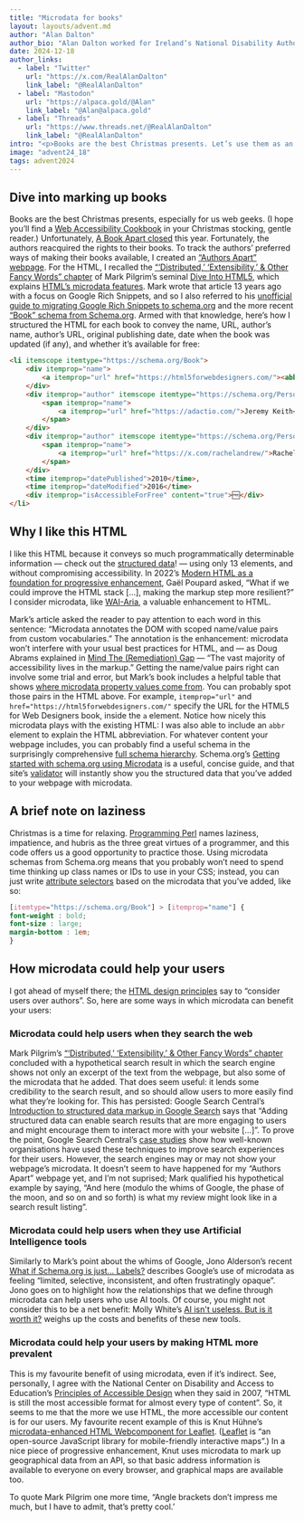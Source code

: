 ```yaml
---
title: "Microdata for books"
layout: layouts/advent.md
author: "Alan Dalton"
author_bio: "Alan Dalton worked for Ireland’s National Disability Authority for 8½ years, mostly as Accessibility Development Advisor. That involved working closely with public sector bodies to make websites, services, and information more accessible to all users, including users with disabilities. More recently, he wrote a trilogy of web accessibility articles for the [24 ways](https://24ways.org/) advent calendar: [Web Content Accessibility Guidelines—for People Who Haven’t Read Them](https://24ways.org/2017/wcag-for-people-who-havent-read-them/), [Web Content Accessibility Guidelines 2.1—for People Who Haven’t Read the Update](https://24ways.org/2018/wcag-for-people-who-havent-read-the-update/), and [Future Accessibility Guidelines—for People Who Can’t Wait to Read Them](https://24ways.org/2019/future-accessibility-guidelines/)."
date: 2024-12-18
author_links:
  - label: "Twitter"
    url: "https://x.com/RealAlanDalton"
    link_label: "@RealAlanDalton"
  - label: "Mastodon"
    url: "https://alpaca.gold/@Alan"
    link_label: "@Alan@alpaca.gold"
  - label: "Threads"
    url: "https://www.threads.net/@RealAlanDalton"
    link_label: "@RealAlanDalton"
intro: "<p>Books are the best Christmas presents. Let’s use them as an example to see how HTML’s microdata features can convey a lot of programmatically determinable information with little effort.</p>"
image: "advent24_18"
tags: advent2024
---
```


## Dive into marking up books

Books are the best Christmas presents, especially for us web geeks. (I hope you’ll find a [Web Accessibility Cookbook](https://accessibility-cookbook.com/) in your Christmas stocking, gentle reader.) Unfortunately, [A Book Apart closed](https://abookapart.com/pages/about/) this year. Fortunately, the authors reacquired the rights to their books. To track the authors’ preferred ways of making their books available, I created an [“Authors Apart” webpage](https://alandalton.github.io/Authors-Apart/). For the HTML, I recalled the [“‘Distributed,’ ‘Extensibility,’ & Other Fancy Words” chapter](https://diveinto.html5doctor.com/extensibility.html) of Mark Pilgrim’s seminal [Dive Into HTML5](https://diveinto.html5doctor.com/), which explains [HTML’s microdata features](https://html.spec.whatwg.org/multipage/microdata.html#microdata). Mark wrote that article 13 years ago with a focus on Google Rich Snippets, and so I also referred to his [unofficial guide to migrating Google Rich Snippets to schema.org](https://web.archive.org/web/20110607011745/http://diveintomark.org/archives/2011/06/02/schema-org) and the more recent [“Book” schema from Schema.org](https://schema.org/Book). Armed with that knowledge, here’s how I structured the HTML for each book to convey the name, URL, author’s name, author’s URL, original publishing date, date when the book was updated (if any), and whether it’s available for free:

```html
<li itemscope itemtype="https://schema.org/Book">
	<div itemprop="name">
		<a itemprop="url" href="https://html5forwebdesigners.com/"><abbr title="HyperText Markup Language">HTML</abbr>5 for Web Designers</a>
	</div>
	<div itemprop="author" itemscope itemtype="https://schema.org/Person">
		<span itemprop="name">
			<a itemprop="url" href="https://adactio.com/">Jeremy Keith</a>
		</span>
	</div>
	<div itemprop="author" itemscope itemtype="https://schema.org/Person">
		<span itemprop="name">
			<a itemprop="url" href="https://x.com/rachelandrew/">Rachel Andrew</a>
		</span>
	</div>
	<time itemprop="datePublished">2010</time>, 
	<time itemprop="dateModified">2016</time>
	<div itemprop="isAccessibleForFree" content="true">🆓</div>
</li>
```

## Why I like this HTML

I like this HTML because it conveys so much programmatically determinable information — check out the [structured data](https://validator.schema.org/#url=https%3A%2F%2Falandalton.github.io%2FAuthors-Apart%2F)! — using only 13 elements, and without compromising accessibility. In 2022’s [Modern HTML as a foundation for progressive enhancement](https://www.htmhell.dev/adventcalendar/2022/17/), Gaël Poupard asked, “What if we could improve the HTML stack […], making the markup step more resilient?” I consider microdata, like [WAI-Aria](https://www.w3.org/WAI/standards-guidelines/aria/), a valuable enhancement to HTML. 

Mark’s article asked the reader to pay attention to each word in this sentence: “Microdata annotates the DOM with scoped name/value pairs from custom vocabularies.” The annotation is the enhancement: microdata won’t interfere with your usual best practices for HTML, and — as Doug Abrams explained in [Mind The (Remediation) Gap](https://www.tpgi.com/mind-the-remediation-gap/) — “The vast majority of accessibility lives in the markup.” Getting the name/value pairs right can involve some trial and error, but Mark’s book includes a helpful table that shows [where microdata property values come from](https://diveinto.html5doctor.com/extensibility.html#property-values). You can probably spot those pairs in the HTML above. For example, `itemprop="url"` and `href="https://html5forwebdesigners.com/"` specify the URL for the HTML5 for Web Designers book, inside the `a` element. Notice how nicely this microdata plays with the existing HTML: I was also able to include an `abbr` element to explain the HTML abbreviation. For whatever content your webpage includes, you can probably find a useful schema in the surprisingly comprehensive [full schema hierarchy](https://schema.org/docs/full.html). Schema.org’s [Getting started with schema.org using Microdata](https://schema.org/docs/gs.html) is a useful, concise guide, and that site’s [validator](https://validator.schema.org) will instantly show you the structured data that you’ve added to your webpage with microdata.

## A brief note on laziness

Christmas is a time for relaxing. [Programming Perl](https://www.oreilly.com/library/view/programming-perl-4th/9781449321451/) names laziness, impatience, and hubris as the three great virtues of a programmer, and this code offers us a good opportunity to practice those. Using microdata schemas from Schema.org means that you probably won’t need to spend time thinking up class names or IDs to use in your CSS; instead, you can just write [attribute selectors](https://developer.mozilla.org/en-US/docs/Web/CSS/Attribute_selectors) based on the microdata that you’ve added, like so:

```css
[itemtype="https://schema.org/Book"] > [itemprop="name"] {
font-weight : bold;
font-size : large;
margin-bottom : 1em;
}
```

## How microdata could help your users

I got ahead of myself there; the [HTML design principles](https://www.w3.org/TR/html-design-principles/#:~:text=consider%20users%20over%20authors) say to “consider users over authors”. So, here are some ways in which microdata can benefit your users:

### Microdata could help users when they search the web

Mark Pilgrim’s [“‘Distributed,’ ‘Extensibility,’ & Other Fancy Words” chapter](https://diveinto.html5doctor.com/extensibility.html) concluded with a hypothetical search result in which the search engine shows not only an excerpt of the text from the webpage, but also some of the microdata that he added. That does seem useful: it lends some credibility to the search result, and so should allow users to more easily find what they’re looking for. This has persisted: Google Search Central’s [Introduction to structured data markup in Google Search](https://developers.google.com/search/docs/appearance/structured-data/intro-structured-data#:~:text=Adding%20structured%20data%20can%20enable%20search%20results%20that%20are%20more%20engaging%20to%20users%20and%20might%20%20encourage%20them%20to%20interact%20more%20with%20your%20website) says that “Adding structured data can enable search results that are more engaging to users and might encourage them to interact more with your website […]”. To prove the point, Google Search Central’s [case studies](https://developers.google.com/search/case-studies?hl=en) show how well-known organisations have used these techniques to improve search experiences for their users. However, the search engines may or may not show your webpage’s microdata. It doesn’t seem to have happened for my “Authors Apart” webpage yet, and I’m not suprised; Mark qualified his hypothetical example by saying, “And here (modulo the whims of Google, the phase of the moon, and so on and so forth) is what my review might look like in a search result listing”.

### Microdata could help users when they use Artificial Intelligence tools

Similarly to Mark’s point about the whims of Google, Jono Alderson’s recent [What if Schema.org is just… Labels?](https://www.jonoalderson.com/conjecture/what-if-schema-org-is-just-labels/) describes Google’s use of microdata as feeling “limited, selective, inconsistent, and often frustratingly opaque”. Jono goes on to highlight how the relationships that we define through microdata can help users who use AI tools. Of course, you might not consider this to be a net benefit: Molly White’s [AI isn't useless. But is it worth it?](https://www.citationneeded.news/ai-isnt-useless/) weighs up the costs and benefits of these new tools.

### Microdata could help your users by making HTML more prevalent

This is my favourite benefit of using microdata, even if it’s indirect. See, personally, I agree with the National Center on Disability and Access to Education’s [Principles of Accessible Design](https://www.ncdae.org/resources/factsheets/principles.php#:~:text=HTML%20is%20still%20the%20most%20accessible%20format%20for%20almost%20every%20type%20of%20content.) when they said in 2007, “HTML is still the most accessible format for almost every type of content”. So, it seems to me that the more we use HTML, the more accessible our content is for our users. My favourite recent example of this is Knut Hühne’s [microdata-enhanced HTML Webcomponent for Leaflet](https://blog.k-nut.eu/leaflet-microdata-html-webcomponent). ([Leaflet](https://leafletjs.com) is “an open-source JavaScript library for mobile-friendly interactive maps”.) In a nice piece of progressive enhancement, Knut uses microdata to mark up geographical data from an API, so that basic address information is available to everyone on every browser, and graphical maps are available too.

To quote Mark Pilgrim one more time, “Angle brackets don’t impress me much, but I have to admit, that’s pretty cool.’